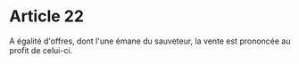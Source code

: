# Article 22

A égalité d'offres, dont l'une émane du sauveteur, la vente est prononcée au profit de celui-ci.

